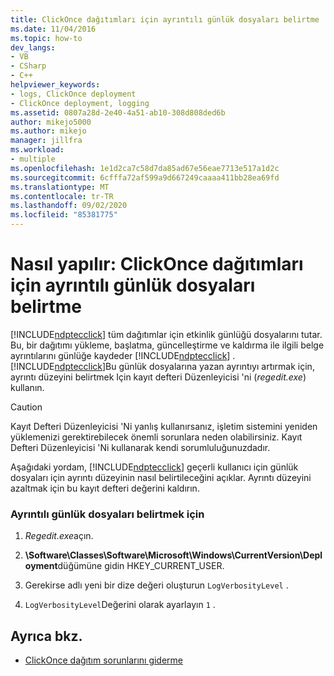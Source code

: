 ```yaml
---
title: ClickOnce dağıtımları için ayrıntılı günlük dosyaları belirtme | Microsoft Docs
ms.date: 11/04/2016
ms.topic: how-to
dev_langs:
- VB
- CSharp
- C++
helpviewer_keywords:
- logs, ClickOnce deployment
- ClickOnce deployment, logging
ms.assetid: 0807a28d-2e40-4a51-ab10-308d808ded6b
author: mikejo5000
ms.author: mikejo
manager: jillfra
ms.workload:
- multiple
ms.openlocfilehash: 1e1d2ca7c58d7da85ad67e56eae7713e517a1d2c
ms.sourcegitcommit: 6cfffa72af599a9d667249caaaa411bb28ea69fd
ms.translationtype: MT
ms.contentlocale: tr-TR
ms.lasthandoff: 09/02/2020
ms.locfileid: "85381775"
---
```

# <a name="how-to-specify-verbose-log-files-for-clickonce-deployments"></a>Nasıl yapılır: ClickOnce dağıtımları için ayrıntılı günlük dosyaları belirtme
[!INCLUDE[ndptecclick](../deployment/includes/ndptecclick_md.md)] tüm dağıtımlar için etkinlik günlüğü dosyalarını tutar. Bu, bir dağıtımı yükleme, başlatma, güncelleştirme ve kaldırma ile ilgili belge ayrıntılarını günlüğe kaydeder [!INCLUDE[ndptecclick](../deployment/includes/ndptecclick_md.md)] . [!INCLUDE[ndptecclick](../deployment/includes/ndptecclick_md.md)]Bu günlük dosyalarına yazan ayrıntıyı artırmak için, ayrıntı düzeyini belirtmek Için kayıt defteri Düzenleyicisi 'ni (*regedit.exe*) kullanın.

> [!CAUTION]
> Kayıt Defteri Düzenleyicisi 'Ni yanlış kullanırsanız, işletim sistemini yeniden yüklemenizi gerektirebilecek önemli sorunlara neden olabilirsiniz. Kayıt Defteri Düzenleyicisi 'Ni kullanarak kendi sorumluluğunuzdadır.

 Aşağıdaki yordam, [!INCLUDE[ndptecclick](../deployment/includes/ndptecclick_md.md)] geçerli kullanıcı için günlük dosyaları için ayrıntı düzeyinin nasıl belirtileceğini açıklar. Ayrıntı düzeyini azaltmak için bu kayıt defteri değerini kaldırın.

### <a name="to-specify-verbose-log-files"></a>Ayrıntılı günlük dosyaları belirtmek için

1. *Regedit.exe*açın.

2. **\Software\Classes\Software\Microsoft\Windows\CurrentVersion\Deployment**düğümüne gidin HKEY_CURRENT_USER.

3. Gerekirse adlı yeni bir dize değeri oluşturun `LogVerbosityLevel` .

4. `LogVerbosityLevel`Değerini olarak ayarlayın `1` .

## <a name="see-also"></a>Ayrıca bkz.
- [ClickOnce dağıtım sorunlarını giderme](../deployment/troubleshooting-clickonce-deployments.md)